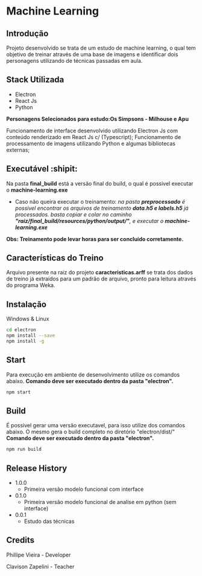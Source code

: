 # Machine Learning

## Introdução

Projeto desenvolvido se trata de um estudo de machine learning, o qual tem objetivo de treinar através de uma base de imagens e identificar dois personagens utilizando de técnicas passadas em aula.

## Stack Utilizada
- Electron
- React Js
- Python

**Personagens Selecionados para estudo:Os Simpsons - Milhouse e Apu**

Funcionamento de interface desenvolvido utilizando Electron Js com conteúdo renderizado em React Js c/ (Typescript);
Funcionamento de processamento de imagens utilizando Python e algumas bibliotecas externas;

## Executável :shipit:

Na pasta **final_build** está a versão final do build, o qual é possivel executar o **machine-learning.exe**
- Caso não queira executar o treinamento: 
*na pasta **preprocessado** é possivel encontrar os arquivos de treinamento **data.h5 e labels.h5** já processados.
basta copiar e colar no caminho **"raiz/final_build/resources/python/output/"**, e executar o **machine-learning.exe***

**Obs: Treinamento pode levar horas para ser concluído corretamente.**

## Características do Treino

Arquivo presente na raiz do projeto **caracteristicas.arff** se trata dos dados de treino já extraidos para um padrão de arquivo, pronto para leitura através do programa Weka.

## Instalação

Windows & Linux

```sh
cd electron
npm install --save
npm install -g
```

## Start

Para execução em ambiente de desenvolvimento utilize os comandos abaixo.
**Comando deve ser executado dentro da pasta "electron".**
```sh
npm start
```


## Build

É possivel gerar uma versão executavel, para isso utilize dos comandos abaixo.
O mesmo gera o build completo no diretório "electron/dist/"
**Comando deve ser executado dentro da pasta "electron".**
```sh
npm run build
```

## Release History

* 1.0.0
    * Primeira versão modelo funcional com interface
* 0.1.0
    * Primeira versão modelo funcional de analise em python (sem interface)
* 0.0.1
    * Estudo das técnicas

## Credits

Phillipe Vieira - Developer

Clavison Zapelini - Teacher
